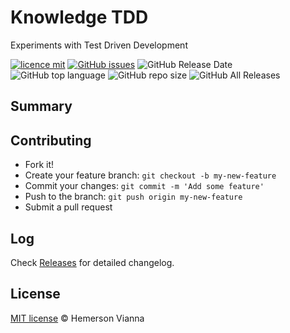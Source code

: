 # Knowledge TDD

Experiments with Test Driven Development

[![licence mit](https://img.shields.io/badge/license-MIT-blue.svg?style=flat-square)](http://hemersonvianna.mit-license.org/)
[![GitHub issues](https://img.shields.io/github/issues/org-victorinox/knowledge-tdd.svg)](https://github.com/org-victorinox/knowledge-tdd/issues)
![GitHub Release Date](https://img.shields.io/github/release-date/org-victorinox/knowledge-tdd.svg)
![GitHub top language](https://img.shields.io/github/languages/top/org-victorinox/knowledge-tdd.svg)
![GitHub repo size](https://img.shields.io/github/repo-size/org-victorinox/knowledge-tdd.svg)
![GitHub All Releases](https://img.shields.io/github/downloads/org-victorinox/knowledge-tdd/total.svg)

## Summary


## Contributing

- Fork it!
- Create your feature branch: `git checkout -b my-new-feature`
- Commit your changes: `git commit -m 'Add some feature'`
- Push to the branch: `git push origin my-new-feature`
- Submit a pull request

## Log

Check [Releases](https://github.com/org-victorinox/knowledge-tdd/releases) for detailed changelog.

## License

[MIT license](http://hemersonvianna.mit-license.org/) © Hemerson Vianna